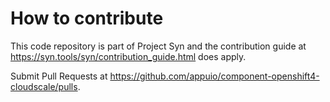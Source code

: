 # How to contribute

This code repository is part of Project Syn and the contribution guide at
https://syn.tools/syn/contribution_guide.html does apply.

Submit Pull Requests at https://github.com/appuio/component-openshift4-cloudscale/pulls.
